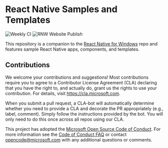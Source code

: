 # React Native Samples and Templates
![Weekly CI](https://github.com/microsoft/react-native-windows-samples/workflows/Weekly%20CI/badge.svg?branch=master&event=schedule)
![RNW Website Publish](https://github.com/microsoft/react-native-windows-samples/workflows/RNW%20Website%20Publish/badge.svg)

This repository is a companion to the [React Native for Windows](https://github.com/microsoft/react-native-windows) repo and features sample React Native apps, components, and templates.

## Contributions
We welcome your contributions and suggestions!  Most contributions require you to agree to a
Contributor License Agreement (CLA) declaring that you have the right to, and actually do, grant us
the rights to use your contribution. For details, visit https://cla.microsoft.com.

When you submit a pull request, a CLA-bot will automatically determine whether you need to provide
a CLA and decorate the PR appropriately (e.g., label, comment). Simply follow the instructions
provided by the bot. You will only need to do this once across all repos using our CLA.

This project has adopted the [Microsoft Open Source Code of Conduct](https://opensource.microsoft.com/codeofconduct/).
For more information see the [Code of Conduct FAQ](https://opensource.microsoft.com/codeofconduct/faq/) or
contact [opencode@microsoft.com](mailto:opencode@microsoft.com) with any additional questions or comments.
